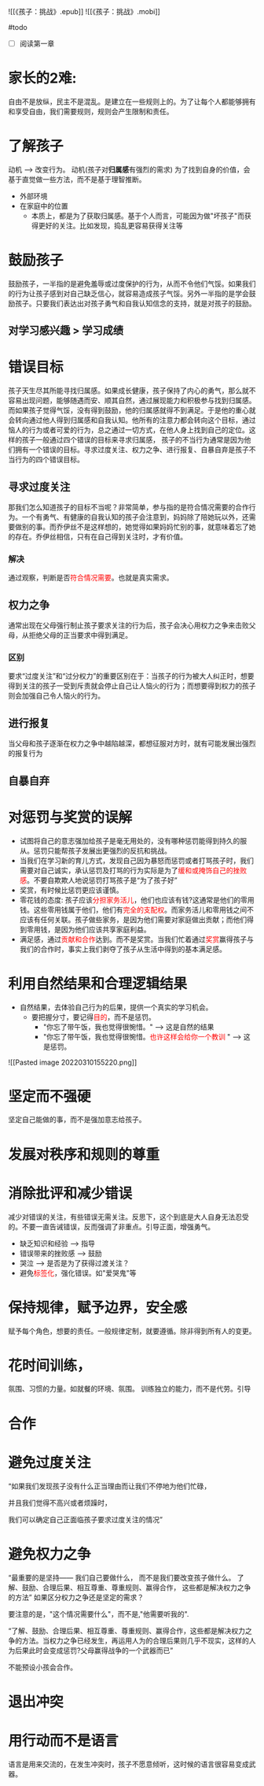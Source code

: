 ![[《孩子：挑战》.epub]]
![[《孩子：挑战》.mobi]]

#todo
- [ ] 阅读第一章

# 家长的2难: 

自由不是放纵，民主不是混乱。是建立在一些规则上的。为了让每个人都能够拥有和享受自由，我们需要规则，规则会产生限制和责任。

# 了解孩子
动机 --> 改变行为。
动机(孩子对**归属感**有强烈的需求)
为了找到自身的价值，会基于直觉做一些方法，而不是基于理智推断。

+ 外部环境
+ 在家庭中的位置
	+ 本质上，都是为了获取归属感。基于个人而言，可能因为做"坏孩子"而获得更好的关注。比如发现，捣乱更容易获得关注等

# 鼓励孩子
鼓励孩子，一半指的是避免羞辱或过度保护的行为，从而不令他们气馁。如果我们的行为让孩子感到对自己缺乏信心，就容易造成孩子气馁。另外一半指的是学会鼓励孩子。只要我们表达出对孩子勇气和自我认知信念的支持，就是对孩子的鼓励。

## 对学习感兴趣 > 学习成绩


# 错误目标
孩子天生尽其所能寻找归属感。如果成长健康，孩子保持了内心的勇气，那么就不容易出现问题，能够随遇而安、顺其自然，通过展现能力和积极参与找到归属感。而如果孩子觉得气馁，没有得到鼓励，他的归属感就得不到满足。于是他的重心就会转向通过他人得到归属感和自我认知。他所有的注意力都会转向这个目标，通过恼人的行为或者可爱的行为，总之通过一切方式，在他人身上找到自己的定位。这样的孩子一般通过四个错误的目标来寻求归属感，
孩子的不当行为通常是因为他们拥有一个错误的目标。寻求过度关注、权力之争、进行报复、自暴自弃是孩子不当行为的四个错误目标。

## 寻求过度关注
那我们怎么知道孩子的目标不当呢？非常简单，参与指的是符合情况需要的合作行为。一个有勇气、有健康的自我认知的孩子会注意到，妈妈除了陪她玩以外，还需要做别的事。而乔伊丝不是这样想的，她觉得如果妈妈忙别的事，就意味着忘了她的存在。乔伊丝相信，只有在自己得到关注时，才有价值。

### 解决
通过观察，判断是否<font color=#ff0000>符合情况需要</font>。也就是真实需求。

## 权力之争
通常出现在父母强行制止孩子要求关注的行为后，孩子会决心用权力之争来击败父母，从拒绝父母的正当要求中得到满足。

### 区别
要求“过度关注”和“过分权力”的重要区别在于：当孩子的行为被大人纠正时，想要得到关注的孩子一受到斥责就会停止自己让人恼火的行为；而想要得到权力的孩子则会加强自己令人恼火的行为。
## 进行报复
当父母和孩子逐渐在权力之争中越陷越深，都想征服对方时，就有可能发展出强烈的报复行为



## 自暴自弃


# 对惩罚与奖赏的误解
+ 试图将自己的意志强加给孩子是毫无用处的，没有哪种惩罚能得到持久的服从。惩罚只能帮孩子发展出更强烈的反抗和挑战。
+ 当我们在学习新的育儿方式，发现自己因为暴怒而惩罚或者打骂孩子时，我们需要对自己诚实，承认惩罚及打骂的行为实际是为了<font color=#ff0000>缓和或掩饰自己的挫败感</font>。不要自欺欺人地说惩罚打骂孩子是“为了孩子好”
+ 奖赏，有时候比惩罚更应该谨慎。
+ 零花钱的态度: 孩子应该<font color=#ff0000>分担家务活儿</font>，他们也应该有钱?这通常是他们的零用钱。这些零用钱属于他们，他们有<font color=#ff0000>完全的支配权</font>。而家务活儿和零用钱之间不应该有任何关联。孩子做些家务，是因为他们需要对家庭做出贡献；而他们得到零用钱，是因为他们应该共享家庭利益。
+ 满足感，通过<font color=#ff0000>贡献和合作</font>达到。而不是奖赏。当我们忙着通过<font color=#ff0000>奖赏</font>赢得孩子与我们的合作时，事实上我们剥夺了孩子从生活中得到的基本满足感。


# 利用自然结果和合理逻辑结果
+ 自然结果，去体验自己行为的后果，提供一个真实的学习机会。
	+ 要把握分寸，要记得<font color=#ff0000>目的</font>，而不是惩罚。
		+  "你忘了带午饭，我也觉得很惋惜。" --> 这是自然的结果
		+  "你忘了带午饭，我也觉得很惋惜。<font color=#ff0000>也许这样会给你一个教训</font> " --> 这是惩罚。

![[Pasted image 20220310155220.png]]


# 坚定而不强硬
坚定自己能做的事，而不是强加意志给孩子。

# 发展对秩序和规则的尊重



# 消除批评和减少错误

减少对错误的关注，有些错误无需关注。反思下，这个到底是大人自身无法忍受的。不要一直告诫错误，反而强调了非重点。引导正面，增强勇气。

+ 缺乏知识和经验 --> 指导
+ 错误带来的挫败感  --> 鼓励
+ 哭泣 --> 是否是为了获得过渡关注？
+ 避免<font color=#ff0000>标签化</font>，强化错误。如"爱哭鬼"等


# 保持规律，赋予边界，安全感
赋予每个角色，想要的责任。一般规律定制，就要遵循。除非得到所有人的变更。


# 花时间训练，
氛围、习惯的力量。如就餐的环境、氛围。
训练独立的能力，而不是代劳。引导

# 合作

# 避免过度关注
“如果我们发现孩子没有什么正当理由而让我们不停地为他们忙碌，

并且我们觉得不高兴或者烦躁时，

我们可以确定自己正面临孩子要求过度关注的情况”


# 避免权力之争
“最重要的是坚持—— 我们自己要做什么，
而不是我们要改变孩子做什么。
了解、鼓励、合理后果、相互尊重、尊重规则、赢得合作，
这些都是解决权力之争的方法”
如果区分权力之争还是坚定的需求？


要注意的是，"这个情况需要什么"，而不是,"他需要听我的".


“了解、鼓励、合理后果、相互尊重、尊重规则、赢得合作，这些都是解决权力之争的方法。当权力之争已经发生，再运用人为的合理后果则几乎不现实，这样的人为后果此时会变成惩罚?父母赢得战争的一个武器而已”

不能预设小孩会合作。

# 退出冲突

# 用行动而不是语言
语言是用来交流的，在发生冲突时，孩子不愿意倾听，这时候的语言很容易变成武器。


